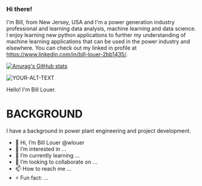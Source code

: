 ###  Hi there!

I'm Bill, from New Jersey, USA and I'm a power generation industry professional and learning data analysis, machine learning and data science.  I enjoy learning new python applications to further my understanding of machine learning applications that can be used in the power industry and elsewhere.  You can check out my linked in profile at https://www.linkedin.com/in/bill-louer-2bb1435/.

[![Anurag's GitHub stats](https://github-readme-stats.vercel.app/api?username=wlouer)](https://github.com/anuraghazra/github-readme-stats)


<picture>
 <source media="(prefers-color-scheme: dark)" srcset="YOUR-DARKMODE-IMAGE">
 <source media="(prefers-color-scheme: light)" srcset="YOUR-LIGHTMODE-IMAGE">
 <img alt="YOUR-ALT-TEXT" src="YOUR-DEFAULT-IMAGE">
</picture>


Hello!  I'm Bill Louer.

# BACKGROUND

I have a background in power plant engineering and project development.



- 👋 Hi, I’m Bill Louer @wlouer
- 👀 I’m interested in ...
- 🌱 I’m currently learning ...
- 💞️ I’m looking to collaborate on ...
- 📫 How to reach me ...
- ⚡ Fun fact: ...

<!---
wlouer/wlouer is a ✨ special ✨ repository because its `README.md` (this file) appears on your GitHub profile.
You can click the Preview link to take a look at your changes.
--->
